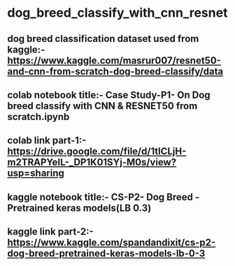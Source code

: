 # dog_breed_classify_with_cnn_resnet

dog breed classification dataset used from kaggle:- https://www.kaggle.com/masrur007/resnet50-and-cnn-from-scratch-dog-breed-classify/data
--
colab notebook title:- Case Study-P1- On Dog breed classify with CNN & RESNET50 from scratch.ipynb
--
colab link part-1:- https://drive.google.com/file/d/1tlCLjH-m2TRAPYeIL-_DP1K01SYj-M0s/view?usp=sharing
--
kaggle notebook title:- CS-P2- Dog Breed - Pretrained keras models(LB 0.3)
--
kaggle link part-2:- https://www.kaggle.com/spandandixit/cs-p2-dog-breed-pretrained-keras-models-lb-0-3
--
